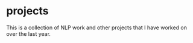 # projects
This is a collection of NLP work and other projects that I have worked on over the last year.
